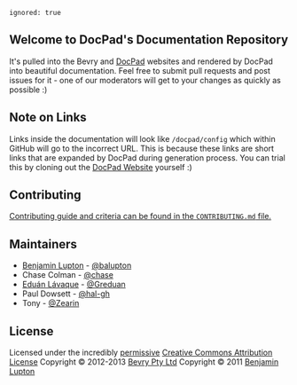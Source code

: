 ```
ignored: true
```

## Welcome to DocPad's Documentation Repository

It's pulled into the Bevry and [DocPad](https://github.com/bevry/docpad-website) websites and rendered by DocPad into beautiful documentation. Feel free to submit pull requests and post issues for it - one of our moderators will get to your changes as quickly as possible :)


## Note on Links

Links inside the documentation will look like `/docpad/config` which within GitHub will go to the incorrect URL. This is because these links are short links that are expanded by DocPad during generation process. You can trial this by cloning out the [DocPad Website](https://github.com/bevry/docpad-website) yourself :)


## Contributing

[Contributing guide and criteria can be found in the `CONTRIBUTING.md` file.](https://github.com/docpad/documentation/blob/master/CONTRIBUTING.md)


## Maintainers

- [Benjamin Lupton](http://balupton) - [@balupton](https://github.com/balupton)
- Chase Colman - [@chase](http://github.com/chase)
- [Eduán Lávaque](http://eduantech.com) - [@Greduan](https://github.com/Greduan)
- Paul Dowsett - [@hal-gh](https://github.com/hal-gh)
- Tony - [@Zearin](https://github.com/Zearin)


## License

Licensed under the incredibly [permissive](http://en.wikipedia.org/wiki/Permissive_free_software_licence) [Creative Commons Attribution License](http://creativecommons.org/licenses/by/3.0/)
Copyright &copy; 2012-2013 [Bevry Pty Ltd](http://bevry.me)
Copyright &copy; 2011 [Benjamin Lupton](http://balupton.com)
